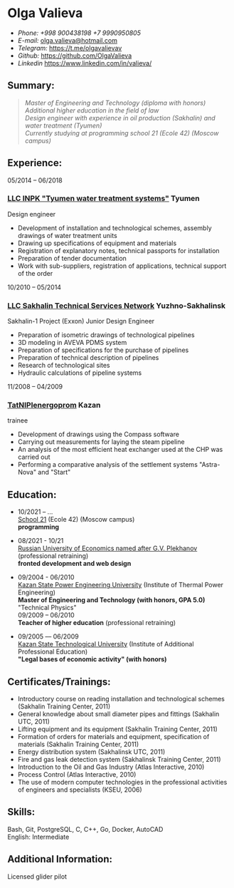 # **Olga Valieva**

*  *Phone:* _+998 900438198_ 
            _+7 9990950805_
* *E-mail:* <olga.valieva@hotmail.com>
* *Telegram:* <https://t.me/olgavalievav>
* *Github:*  <https://github.com/OlgaValieva>
* *Linkedin* <https://www.linkedin.com/in/valieva/>

## Summary:
> _Master of Engineering and Technology (diploma with honors)\
> Additional higher education in the field of law\
> Design engineer with experience in oil production (Sakhalin) and water treatment (Tyumen)\
> Currently studying at programming school 21 (Ecole 42) (Moscow campus)_

## Experience:
05/2014 – 06/2018
### [LLC INPK "Tyumen water treatment systems"](http://www.water72.ru/) Tyumen
Design engineer
* Development of installation and technological schemes, assembly drawings of water treatment units
* Drawing up specifications of equipment and materials
* Registration of explanatory notes, technical passports for installation
* Preparation of tender documentation
* Work with sub-suppliers, registration of applications, technical support of the order

10/2010 – 05/2014
### [LLC Sakhalin Technical Services Network](https://www.woodplc.com/?utm_medium=cpc&utm_source=SakhalinBiz&utm_campaign=psn-sakhalin) Yuzhno-Sakhalinsk
Sakhalin-1 Project (Exxon)
Junior Design Engineer
* Preparation of isometric drawings of technological pipelines
* 3D modeling in AVEVA PDMS system
* Preparation of specifications for the purchase of pipelines
* Preparation of technical description of pipelines
* Research of technological sites
* Hydraulic calculations of pipeline systems

11/2008 – 04/2009
### [TatNIPIenergoprom](https://www.ker-eng.com/kontakty/tatnipienergoprom/) Kazan
trainee
* Development of drawings using the Compass software
* Carrying out measurements for laying the steam pipeline
* An analysis of the most efficient heat exchanger used at the CHP was carried out
* Performing a comparative analysis of the settlement systems "Astra-Nova" and "Start"

## Education:
* 10/2021 – ...\
[School 21](https://21-school.ru/) (Ecole 42) (Moscow campus)\
**programming**

* 08/2021 - 10/21\
[Russian University of Economics named after G.V. Plekhanov](https://www.rea.ru/) (professional retraining)\
**fronted development and web design**

* 09/2004 - 06/2010\
[Kazan State Power Engineering University](https://kgeu.ru/) (Institute of Thermal Power Engineering)\
**Master of Engineering and Technology (with honors, GPA 5.0)** "Technical Physics"\
09/2009 – 06/2010\
**Teacher of higher education** (professional retraining)

* 09/2005 –– 06/2009\
[Kazan State Technological University](https://www.kstu.ru/) (Institute of Additional Professional Education)\
**"Legal bases of economic activity" (with honors)**

## Certificates/Trainings:
* Introductory course on reading installation and technological schemes (Sakhalin Training Center, 2011)
* General knowledge about small diameter pipes and fittings (Sakhalin UTC, 2011)
* Lifting equipment and its equipment (Sakhalin Training Center, 2011)
* Formation of orders for materials and equipment, specification of materials (Sakhalin Training Center, 2011)
* Energy distribution system (Sakhalinsk UTC, 2011)
* Fire and gas leak detection system (Sakhalinsk Training Center, 2011)
* Introduction to the Oil and Gas Industry (Atlas Interactive, 2010)
* Process Control (Atlas Interactive, 2010)
* The use of modern computer technologies in the professional activities of engineers and specialists (KSEU, 2006)

## Skills:
Bash, Git, PostgreSQL, C, C++, Go, Docker, AutoCAD\
English: Intermediate

## Additional Information:
Licensed glider pilot